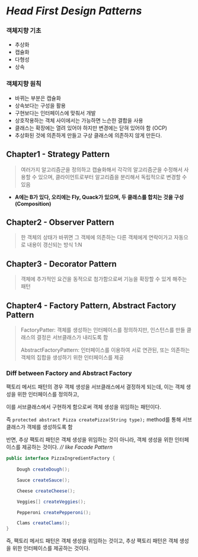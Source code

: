 # _Head First Design Patterns_

### 객체지향 기초

- 추상화
- 캡슐화
- 다형성
- 상속

### 객체지향 원칙

- 바뀌는 부분은 캡슐화
- 상속보다는 구성을 활용
- 구현보다는 인터페이스에 맞춰서 개발
- 상호작용하는 객체 사이에서는 가능하면 느슨한 결합을 사용
- 클래스는 확장에는 열려 있어야 하지만 변경에는 닫혀 있어야 함 (OCP)
- 추상화된 것에 의존하게 만들고 구상 클래스에 의존하지 않게 만든다.

## Chapter1 - Strategy Pattern

> 여러가지 알고리즘군을 정의하고 캡슐화해서 각각의 알고리즘군을 수정해서 사용할 수 있으며,
> 클라이언트로부터 알고리즘을 분리해서 독립적으로 변경할 수 있음

- **A에는 B가 있다, 오리에는 Fly, Quack가 있으며, 두 클래스를 합치는 것을 구성 (Composition)**

## Chapter2 - Observer Pattern

> 한 객체의 상태가 바뀌면 그 객체에 의존하는 다른 객체에게 연락이가고 자동으로 내용이 갱신되는 방식 1:N

## Chapter3 - Decorator Pattern

> 객체에 추가적인 요건을 동적으로 첨가함으로써 기능을 확장할 수 있게 해주는 패턴

## Chapter4 - Factory Pattern, Abstract Factory Pattern

> FactoryPatter: 객체를 생성하는 인터페이스를 정의하지만, 인스턴스를 만들 클래스의 결정은 서브클래스가 내리도록 함
>
> AbstractFactoryPattern: 인터페이스를 이용하여 서로 연관된, 또는 의존하는 객체의 집합을 생성하기 위한 인터페이스를 제공

### Diff between Factory and Abstract Factory

팩토리 메서드 패턴의 경우 객체 생성을 서브클래스에서 결정하게 되는데, 이는 객체 생성을 위한 인터페이스를 정의하고,

이를 서브클래스에서 구현하게 함으로써 객체 생성을 위임하는 패턴이다.

즉 `protected abstract Pizza createPizza(String type);` method를 통해 서브클래스가 객체를 생성하도록 함

반면, 추상 팩토리 패턴은 객체 생성을 위임하는 것이 아니라, 객체 생성을 위한 인터페이스를 제공하는 것이다. _// like Facade Pattern_

```java
public interface PizzaIngredientFactory {
    
    Dough createDough();

    Sauce createSauce();

    Cheese createCheese();

    Veggies[] createVeggies();

    Pepperoni createPepperoni();

    Clams createClams();
}
```

즉, 팩토리 메서드 패턴은 객체 생성을 위임하는 것이고, 추상 팩토리 패턴은 객체 생성을 위한 인터페이스를 제공하는 것이다.



